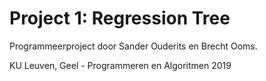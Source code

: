 # Project 1: Regression Tree

Programmeerproject door Sander Ouderits en Brecht Ooms.

KU Leuven, Geel - Programmeren en Algoritmen 2019
